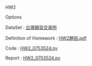 HW2

Options

DataSet : [台灣期貨交易所](https://mis.taifex.com.tw/futures/AfterHoursSession/EquityIndices/Options/)

Definition of Homework : [HW2題目.pdf]( https://github.com/laynotena/Artificial-Intelligence-and-Financial-Technology-Practice/blob/main/HW2/2019AIFinTech_HW1.pdf )

Code : [HW2_0753524.py](https://github.com/laynotena/Artificial-Intelligence-and-Financial-Technology-Practice/blob/main/HW2/HW2_0753524.py)

Report : [HW2_0753524.py](https://github.com/laynotena/Artificial-Intelligence-and-Financial-Technology-Practice/blob/main/HW2/HW2_0753524.pdf) 







